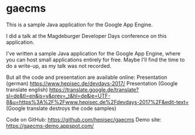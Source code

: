 # gaecms
This is a sample Java application for the Google App Engine.

I did a talk at the Magdeburger Developer Days conference on this application.

I've written a sample Java application for the Google App Engine, where you can host small applications entirely for free. Maybe I'll find the time to do a write-up, as my talk was not recorded.

But all the code and presentation are available online:
Presentation (german) https://www.hepisec.de/devdays-2017/
Presentation (Google translate english) https://translate.google.de/translate?sl=de&tl=en&js=y&prev=_t&hl=de&ie=UTF-8&u=https%3A%2F%2Fwww.hepisec.de%2Fdevdays-2017%2F&edit-text=
(Google translate destroys the code samples)

Code on GitHub: https://github.com/hepisec/gaecms
Demo site: https://gaecms-demo.appspot.com/
